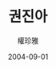 ---
title: "권진아"
subtitle: "權珍雅"
description:
icon: artist
weight: 13
date: 2004-09-01
images: ["/docs/kwon-jinha/kwon-jinha.jpg"]
---